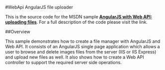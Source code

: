 #WebApi AngularJS file uploader

This is the source code for the MSDN sample [**AngularJS with Web API: uploading files**](https://code.msdn.microsoft.com/AngularJS-with-Web-API-22f62a6e). For a full description of the code please visit the link.

##Overview

This sample demonstrates how to create a file manager with AngularJS and Web API. It consists of an AngularJS single page application which allows a user to browse and delete images files from the server (IIS or IIS Express) and upload new files as well. It also shows how to create a Web API controller to support the required server side operations.
